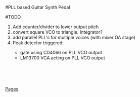 #PLL based Guitar Synth Pedal


#TODO

<ol>
  <li>Add counter/divider to lower output pitch</li>
  <li>convert square VCO to triangle. Integrator?</li>
  <li>add parallel PLL's for multiple voices (with mixer OA stage)</li>
  <li>Peak detector triggered:</li>
    <ul>
      <li>gate using CD4066 on PLL VCO output</li>
      <li>LM13700 VCA acting on PLL VCO output</li>
    </ul>
</ol>

<br><br><br><br>
<a href="https://cracked-machine.github.io/GuitarPLLSynthEffect/">Pages</a>
